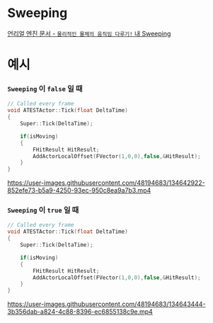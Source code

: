 Sweeping
===

[언리얼 엔진 문서 - `물리적인 물체의 움직임 다루기!` 내 Sweeping](https://www.unrealengine.com/ko/blog/moving-physical-objects#:~:text=%EC%8A%A4%EC%9C%95(Sweep),%EA%B0%96%EA%B3%A0%20%EA%B3%84%EC%8B%A4%20%EA%B2%83%EC%9E%85%EB%8B%88%EB%8B%A4.)


# 예시
### `Sweeping` 이 `false` 일 때

```C++
// Called every frame
void ATESTActor::Tick(float DeltaTime)
{
	Super::Tick(DeltaTime);

	if(isMoving)
	{
		FHitResult HitResult;
		AddActorLocalOffset(FVector(1,0,0),false,&HitResult);
	}
}
```

https://user-images.githubusercontent.com/48194683/134642922-852efe73-b5a9-4250-93ec-950c8ea9a7b3.mp4  



### `Sweeping` 이 `true` 일 때

```C++
// Called every frame
void ATESTActor::Tick(float DeltaTime)
{
	Super::Tick(DeltaTime);

	if(isMoving)
	{
		FHitResult HitResult;
		AddActorLocalOffset(FVector(1,0,0),false,&HitResult);
	}
}
```

https://user-images.githubusercontent.com/48194683/134643444-3b356dab-a824-4c88-8396-ec6855138c9e.mp4  

